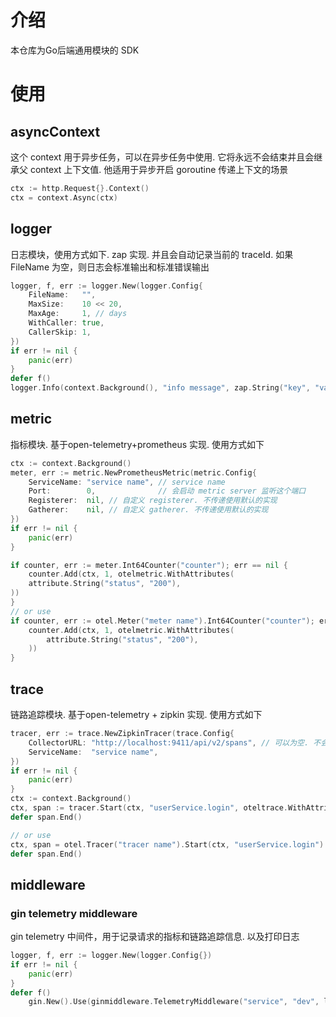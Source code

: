 # 介绍

本仓库为Go后端通用模块的 SDK

# 使用

## asyncContext

这个 context 用于异步任务，可以在异步任务中使用. 它将永远不会结束并且会继承父 context 上下文值.
他适用于异步开启 goroutine 传递上下文的场景

```go
ctx := http.Request{}.Context()
ctx = context.Async(ctx)
```

## logger

日志模块，使用方式如下. zap 实现. 并且会自动记录当前的 traceId.
如果 FileName 为空，则日志会标准输出和标准错误输出

```go
logger, f, err := logger.New(logger.Config{
    FileName:   "",
    MaxSize:    10 << 20,
    MaxAge:     1, // days
    WithCaller: true,
    CallerSkip: 1,
})
if err != nil {
    panic(err)
}
defer f()
logger.Info(context.Background(), "info message", zap.String("key", "value"))
```

## metric

指标模块. 基于open-telemetry+prometheus 实现. 使用方式如下

```go
ctx := context.Background()
meter, err := metric.NewPrometheusMetric(metric.Config{
    ServiceName: "service name", // service name
    Port:        0,              // 会启动 metric server 监听这个端口
    Registerer:  nil, // 自定义 registerer. 不传递使用默认的实现
    Gatherer:    nil, // 自定义 gatherer. 不传递使用默认的实现
})
if err != nil {
    panic(err)
}

if counter, err := meter.Int64Counter("counter"); err == nil {
    counter.Add(ctx, 1, otelmetric.WithAttributes(
    attribute.String("status", "200"),
))
}
// or use
if counter, err := otel.Meter("meter name").Int64Counter("counter"); err == nil {
    counter.Add(ctx, 1, otelmetric.WithAttributes(
        attribute.String("status", "200"),
    ))
}

```

## trace

链路追踪模块. 基于open-telemetry + zipkin 实现.
使用方式如下

```go
tracer, err := trace.NewZipkinTracer(trace.Config{
    CollectorURL: "http://localhost:9411/api/v2/spans", // 可以为空. 不会影响服务业务逻辑
    ServiceName:  "service name",
})
if err != nil {
    panic(err)
}
ctx := context.Background()
ctx, span := tracer.Start(ctx, "userService.login", oteltrace.WithAttributes())
defer span.End()

// or use
ctx, span = otel.Tracer("tracer name").Start(ctx, "userService.login")
defer span.End()
```

## middleware

### gin telemetry middleware

gin telemetry 中间件，用于记录请求的指标和链路追踪信息. 以及打印日志

```go
logger, f, err := logger.New(logger.Config{})
if err != nil {
    panic(err)
}
defer f()
    gin.New().Use(ginmiddleware.TelemetryMiddleware("service", "dev", logger))
```

